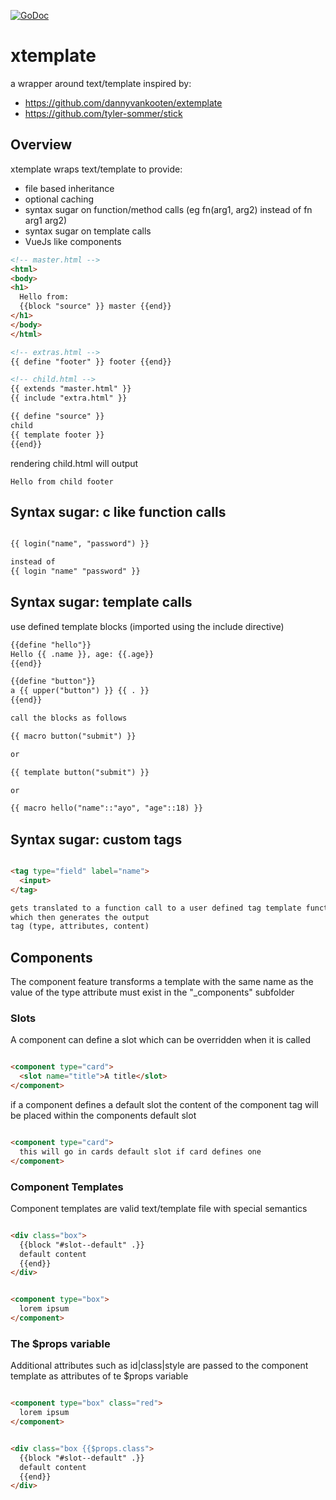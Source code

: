 [![GoDoc](http://godoc.org/github.com/mayowa/xtemplate?status.svg)](http://godoc.org/github.com/mayowa/xtemplate)

# xtemplate

a wrapper around text/template inspired by:

* https://github.com/dannyvankooten/extemplate
* https://github.com/tyler-sommer/stick

## Overview

xtemplate wraps text/template to provide:

* file based inheritance
* optional caching
* syntax sugar on function/method calls (eg fn(arg1, arg2) instead of fn arg1 arg2)
* syntax sugar on template calls
* VueJs like components

```html
<!-- master.html -->
<html>
<body>
<h1>
  Hello from:
  {{block "source" }} master {{end}}
</h1>
</body>
</html>
```

```html
<!-- extras.html -->
{{ define "footer" }} footer {{end}}
```

```html
<!-- child.html -->
{{ extends "master.html" }}
{{ include "extra.html" }}

{{ define "source" }}
child
{{ template footer }}
{{end}}
```

rendering child.html will output

```
Hello from child footer
```

## Syntax sugar: c like function calls

```html

{{ login("name", "password") }}

instead of
{{ login "name" "password" }}

```

## Syntax sugar: template calls

use defined template blocks (imported using the include directive)

```html
{{define "hello"}}
Hello {{ .name }}, age: {{.age}}
{{end}}

{{define "button"}}
a {{ upper("button") }} {{ . }}
{{end}}

call the blocks as follows

{{ macro button("submit") }}

or

{{ template button("submit") }}

or

{{ macro hello("name"::"ayo", "age"::18) }}

```

## Syntax sugar: custom tags

```html

<tag type="field" label="name">
  <input>
</tag>

gets translated to a function call to a user defined tag template function
which then generates the output
tag (type, attributes, content)
```

## Components

The component feature transforms <component type="card">
a template with the same name as the value of the type attribute must exist in the "_components" subfolder

### Slots

A component can define a slot which can be overridden when it is called

```html

<component type="card">
  <slot name="title">A title</slot>
</component>
```

if a component defines a default slot the content of the component tag will be placed within the components default slot

```html

<component type="card">
  this will go in cards default slot if card defines one
</component>
```

### Component Templates

Component templates are valid text/template file with special semantics

```html

<div class="box">
  {{block "#slot--default" .}}
  default content
  {{end}}
</div>
```

```html

<component type="box">
  lorem ipsum
</component>
```

### The $props variable

Additional attributes such as id|class|style are passed to the component template as attributes of te $props variable

```html

<component type="box" class="red">
  lorem ipsum
</component>
```

```html

<div class="box {{$props.class">
  {{block "#slot--default" .}}
  default content
  {{end}}
</div>
```
